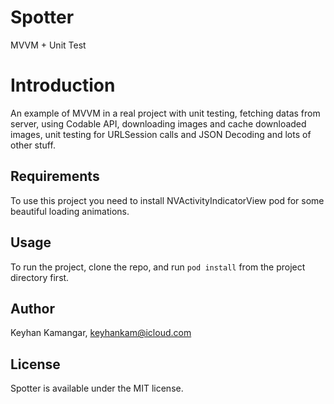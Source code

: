 # Spotter
MVVM + Unit Test


# Introduction

An example of MVVM in a real project with unit testing, fetching datas from server, using Codable API, 
downloading images and cache downloaded images, unit testing for URLSession calls and JSON Decoding and lots of other stuff.

## Requirements
To use this project you need to install NVActivityIndicatorView pod for some beautiful loading animations.

## Usage

To run the project, clone the repo, and run `pod install` from the project directory first.

## Author

Keyhan Kamangar, keyhankam@icloud.com

## License

Spotter is available under the MIT license.
